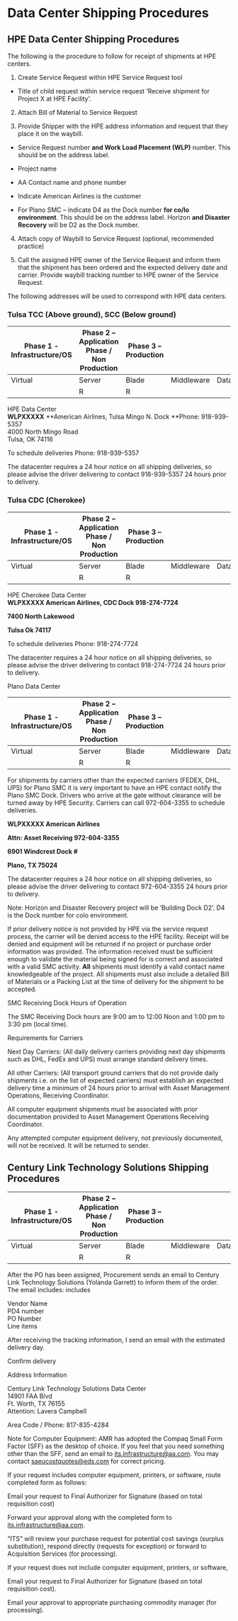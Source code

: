 # Data Center Shipping Procedures

## HPE Data Center Shipping Procedures

The following is the procedure to follow for receipt of shipments at HPE
centers.

1.  Create Service Request within HPE Service Request tool

<!-- end list -->

  - Title of child request within service request ‘Receive shipment for
    Project X at HPE Facility’.

<!-- end list -->

2.  Attach Bill of Material to Service Request

3.  Provide Shipper with the HPE address information and request that
    they place it on the waybill.

<!-- end list -->

  - Service Request number **and Work Load Placement (WLP)** number.
    This should be on the address label.

  - Project name

  - AA Contact name and phone number

  - Indicate American Airlines is the customer

  - For Plano SMC – indicate D4 as the Dock number **for co/lo
    environment**. This should be on the address label. Horizon **and
    Disaster Recovery** will be D2 as the Dock number.

<!-- end list -->

4.  Attach copy of Waybill to Service Request (optional, recommended
    practice)

5.  Call the assigned HPE owner of the Service Request and inform them
    that the shipment has been ordered and the expected delivery date
    and carrier. Provide waybill tracking number to HPE owner of the
    Service Request.

The following addresses will be used to correspond with HPE data
centers.

### Tulsa TCC (Above ground), SCC (Below ground)

| Phase 1 - Infrastructure/OS | Phase 2 – Application Phase / Non Production | Phase 3 – Production |            |          |             |            |          |             |
| --------------------------- | -------------------------------------------- | -------------------- | ---------- | -------- | ----------- | ---------- | -------- | ----------- |
| Virtual                     | Server                                       | Blade                | Middleware | Database | Application | Middleware | Database | Application |
|                             | R                                            | R                    |            |          |             |            |          |             |

HPE Data Center  
**WLPXXXXX** **American Airlines, Tulsa Mingo N. Dock **Phone:
918-939-5357  
4000 North Mingo Road  
Tulsa, OK 74116

To schedule deliveries Phone: 918-939-5357

The datacenter requires a 24 hour notice on all shipping deliveries, so
please advise the driver delivering to contact 918-939-5357 24 hours
prior to delivery.

### Tulsa CDC (Cherokee)

| Phase 1 - Infrastructure/OS | Phase 2 – Application Phase / Non Production | Phase 3 – Production |            |          |             |            |          |             |
| --------------------------- | -------------------------------------------- | -------------------- | ---------- | -------- | ----------- | ---------- | -------- | ----------- |
| Virtual                     | Server                                       | Blade                | Middleware | Database | Application | Middleware | Database | Application |
|                             | R                                            | R                    |            |          |             |            |          |             |

HPE Cherokee Data Center  
**WLPXXXXX American Airlines, CDC Dock 918-274-7724**

**7400 North Lakewood**

**Tulsa Ok 74117**

To schedule deliveries Phone: 918-274-7724

The datacenter requires a 24 hour notice on all shipping deliveries, so
please advise the driver delivering to contact 918-274-7724 24 hours
prior to delivery.

Plano Data Center

| Phase 1 - Infrastructure/OS | Phase 2 – Application Phase / Non Production | Phase 3 – Production |            |          |             |            |          |             |
| --------------------------- | -------------------------------------------- | -------------------- | ---------- | -------- | ----------- | ---------- | -------- | ----------- |
| Virtual                     | Server                                       | Blade                | Middleware | Database | Application | Middleware | Database | Application |
|                             | R                                            | R                    |            |          |             |            |          |             |

For shipments by carriers other than the expected carriers (FEDEX, DHL,
UPS) for Plano SMC it is very important to have an HPE contact notify
the Plano SMC Dock. Drivers who arrive at the gate without clearance
will be turned away by HPE Security. Carriers can call 972-604-3355 to
schedule deliveries.

**WLPXXXXX American Airlines**

**Attn: Asset Receiving 972-604-3355**

**6901 Windcrest Dock \#**

**Plano, TX 75024**

The datacenter requires a 24 hour notice on all shipping deliveries, so
please advise the driver delivering to contact 972-604-3355 24 hours
prior to delivery.

Note: Horizon and Disaster Recovery project will be ‘Building Dock D2’.
D4 is the Dock number for colo environment.

If prior delivery notice is not provided by HPE via the service request
process, the carrier will be denied access to the HPE facility. Receipt
will be denied and equipment will be returned if no project or purchase
order information was provided. The information received must be
sufficient enough to validate the material being signed for is correct
and associated with a valid SMC activity. **All** shipments must
identify a valid contact name knowledgeable of the project. All
shipments must also include a detailed Bill of Materials or a Packing
List at the time of delivery for the shipment to be accepted.

SMC Receiving Dock Hours of Operation

The SMC Receiving Dock hours are 9:00 am to 12:00 Noon and 1:00 pm to
3:30 pm (local time).

Requirements for Carriers

Next Day Carriers: (All daily delivery carriers providing next day
shipments such as DHL, FedEx and UPS) must arrange standard delivery
times.

All other Carriers: (All transport ground carriers that do not provide
daily shipments i.e. on the list of expected carriers) must establish an
expected delivery time a minimum of 24 hours prior to arrival with Asset
Management Operations, Receiving Coordinator.

All computer equipment shipments must be associated with prior
documentation provided to Asset Management Operations Receiving
Coordinator.

Any attempted computer equipment delivery, not previously documented,
will not be received. It will be returned to sender.

## Century Link Technology Solutions Shipping Procedures

| Phase 1 - Infrastructure/OS | Phase 2 – Application Phase / Non Production | Phase 3 – Production |            |          |             |            |          |             |
| --------------------------- | -------------------------------------------- | -------------------- | ---------- | -------- | ----------- | ---------- | -------- | ----------- |
| Virtual                     | Server                                       | Blade                | Middleware | Database | Application | Middleware | Database | Application |
|                             | R                                            | R                    |            |          |             |            |          |             |

After the PO has been assigned, Procurement sends an email to Century
Link Technology Solutions (Yolanda Garrett) to inform them of the order.
The email includes: includes

Vendor Name  
PD4 number  
PO Number  
Line items

After receiving the tracking information, I send an email with the
estimated delivery day.

Confirm delivery

Address Information

Century Link Technology Solutions Data Center  
14901 FAA Blvd  
Ft. Worth, TX 76155  
Attention: Lavera Campbell

Area Code / Phone: 817-835-4284

Note for Computer Equipment: AMR has adopted the Compaq Small Form
Factor (SFF) as the desktop of choice. If you feel that you need
something other than the SFF, send an email to
<its.infrastructure@aa.com>. You may contact <saeucostquotes@eds.com>
for correct pricing.

If your request includes computer equipment, printers, or software,
route completed form as follows:

Email your request to Final Authorizer for Signature (based on total
requisition cost)

Forward your approval along with the completed form to
<its.infrastructure@aa.com>.

“ITS” will review your purchase request for potential cost savings
(surplus substitution), respond directly (requests for exception) or
forward to Acquisition Services (for processing).

If your request does not include computer equipment, printers, or
software,

Email your request to Final Authorizer for Signature (based on total
requisition cost).

Email your approval to appropriate purchasing commodity manager (for
processing).

